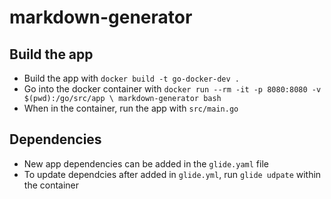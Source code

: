 # markdown-generator

## Build the app
* Build the app with `docker build -t go-docker-dev .`
* Go into the docker container with `docker run --rm -it -p 8080:8080 -v $(pwd):/go/src/app \ markdown-generator bash`
* When in the container, run the app with `src/main.go`

## Dependencies
* New app dependencies can be added in the `glide.yaml` file
* To update dependcies after added in `glide.yml`, run `glide udpate` within the container
